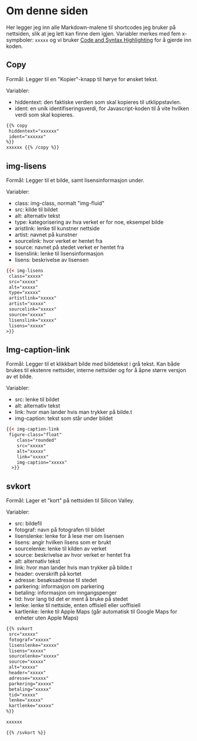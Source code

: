 # Om denne siden

Her legger jeg inn alle Markdown-malene til shortcodes jeg bruker på nettsiden, slik at jeg lett kan finne dem igjen. Variabler merkes med fem x-sympboler: ```xxxxx``` og vi bruker
[Code and Syntax Highlighting](https://github.com/adam-p/markdown-here/wiki/Markdown-Cheatsheet#code-and-syntax-highlighting)
for å gjerde inn koden.

## Copy

Formål: Legger til en "Kopier"-knapp til hørye for ønsket tekst.

Variabler:

- hiddentext: den faktiske verdien som skal kopieres til utklippstavlen.
- ident: en unik identifiseringsverdi, for Javascript-koden til å vite hvilken verdi som skal kopieres.

```html
{{% copy
 hiddentext="xxxxxx"
 ident="xxxxxx"
%}}
xxxxxx {{% /copy %}}
```

## img-lisens

Formål: Legger til et bilde, samt lisensinformasjon under.

Variabler:

- class: img-class, normalt "img-fluid"
- src: kilde til bildet
- alt: alternativ tekst
- type: kategorisering av hva verket er for noe, eksempel bilde
- aristlink: lenke til kunstner nettside
- artist: navnet på kunstner
- sourcelink: hvor verket er hentet fra
- source: navnet på stedet verket er hentet fra
- lisenslink: lenke til lisensinformasjon
- lisens: beskrivelse av lisensen

```html
{{< img-lisens
 class="xxxxx"
 src="xxxxx"
 alt="xxxxx"
 type="xxxxx"
 artistlink="xxxxx"
 artist="xxxxx"
 sourcelink="xxxxx"
 source="xxxxx"
 lisenslink="xxxxx"
 lisens="xxxxx"
>}}
```

## Img-caption-link

Formål: Legger til et klikkbart bilde med bildetekst i grå tekst. Kan både brukes til ekstenre nettsider, interne nettsider
og for å åpne større versjon av et bilde.

Variabler:

- src: lenke til bildet
- alt: alternativ tekst
- link: hvor man lander hvis man trykker på bilde.t
- img-caption: tekst som står under bildet

```html
{{< img-caption-link
 figure-class="float"
    class="rounded"
    src="xxxxx"
    alt="xxxxx"
    link="xxxxx"
    img-caption="xxxxx"
  >}}
```

## svkort

Formål: Lager et "kort" på nettsiden til Silicon Valley.

Variabler:

- src: bildefil
- fotograf: navn på fotografen til bildet
- lisenslenke: lenke for å lese mer om lisensen
- lisens: angir hvilken lisens som er brukt
- sourcelenke: lenke til kilden av verket
- source: beskrivelse av hvor verket er hentet fra
- alt: alternativ tekst
- link: hvor man lander hvis man trykker på bilde.t
- header: overskrift på kortet
- adresse: besøksadresse til stedet
- parkering: informasjon om parkering
- betaling: informasjon om inngangspenger
- tid: hvor lang tid det er ment å bruke på stedet
- lenke: lenke til nettside, enten offisiell eller uoffisiell
- kartlenke: lenke til Apple Maps (går automatisk til Google Maps for enheter uten Apple Maps)

```html
{{% svkort
 src="xxxxx"
 fotograf="xxxxx"
 lisenslenke="xxxxx"
 lisens="xxxxx"
 sourcelenke="xxxxx"
 source="xxxxx"
 alt="xxxxx"
 header="xxxxx"
 adresse="xxxxx"
 parkering="xxxxx"
 betaling="xxxxx"
 tid="xxxxx"
 lenke="xxxxx"
 kartlenke="xxxxx"
%}}

xxxxxx

{{% /svkort %}}
```
